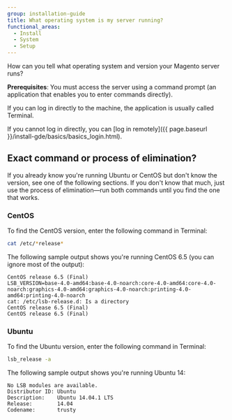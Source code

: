 ```yaml
---
group: installation-guide
title: What operating system is my server running?
functional_areas:
  - Install
  - System
  - Setup
---
```


How can you tell what operating system and version your Magento server runs?

**Prerequisites**: You must access the server using a command prompt (an application that enables you to enter commands directly).

If you can log in directly to the machine, the application is usually called Terminal.

If you cannot log in directly, you can [log in remotely]({{ page.baseurl }}/install-gde/basics/basics_login.html).

## Exact command or process of elimination?

If you already know you're running Ubuntu or CentOS but don't know the version, see one of the following sections. If you don't know that much, just use the process of elimination&mdash;run both commands until you find the one that works.

### CentOS

To find the CentOS version, enter the following command in Terminal:

```bash
cat /etc/*release*
```

The following sample output shows you're running CentOS 6.5 (you can ignore most of the output):

```terminal
CentOS release 6.5 (Final)
LSB_VERSION=base-4.0-amd64:base-4.0-noarch:core-4.0-amd64:core-4.0-noarch:graphics-4.0-amd64:graphics-4.0-noarch:printing-4.0-amd64:printing-4.0-noarch
cat: /etc/lsb-release.d: Is a directory
CentOS release 6.5 (Final)
CentOS release 6.5 (Final)
```

### Ubuntu

To find the Ubuntu version, enter the following command in Terminal:

```bash
lsb_release -a
```

The following sample output shows you're running Ubuntu 14:

```terminal
No LSB modules are available.
Distributor ID: Ubuntu
Description:    Ubuntu 14.04.1 LTS
Release:        14.04
Codename:       trusty
```
